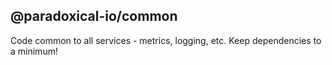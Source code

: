 ## @paradoxical-io/common

Code common to all services - metrics, logging, etc. Keep dependencies to a minimum!

